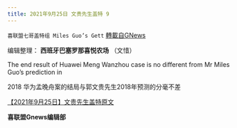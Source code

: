 ```yaml
---
title: 2021年9月25日 文贵先生盖特 9
---
```

`喜联盟七哥盖特组 Miles Guo’s Gett` [轉載自GNews](https://gnews.org/zh-hans/1557912/)

编辑整理： **西班牙巴塞罗那喜悦农场** （文惜）

The end result of Huawei Meng Wanzhou case is no different from Mr Miles Guo’s prediction in

2018 华为孟晚舟案的结局与郭文贵先生2018年预测的分毫不差

[【2021年9月25日】文贵先生盖特原文](https://gettr.com/post/pc9vupaeee)

**喜联盟Gnews编辑部**
